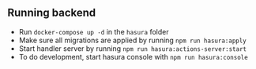 ## Running backend
- Run `docker-compose up -d` in the `hasura` folder
- Make sure all migrations are applied by running `npm run hasura:apply`
- Start handler server by running `npm run hasura:actions-server:start`
- To do development, start hasura console with `npm run hasura:console`
